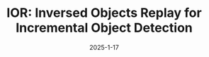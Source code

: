 ---
title: "IOR: Inversed Objects Replay for Incremental Object Detection"
collection: publications
category: conferences
paperurl: 'https://arxiv.org/abs/2406.04829'
date: 2025-1-17
venue: 'IFIP International Conference on Network and Parallel Computing (NPC), CCF-C'
#@inproceedings{an2025ior,
#  title={IOR: Inversed Objects Replay for Incremental Object Detection},
#  author={An, Zijia and Diao, Boyu and Huang, Libo and Liu, Ruiqi and An, Zhulin and Xu, Yongjun},
#  booktitle={ICASSP 2025-2025 IEEE International Conference on Acoustics, Speech and Signal Processing (ICASSP)},
#  pages={1--5},
#  year={2025},
#  organization={IEEE}
#}
---